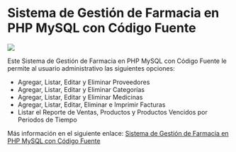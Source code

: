 # Sistema de Gestión de Farmacia en PHP MySQL con Código Fuente
<img src="https://i0.wp.com/www.configuroweb.com/wp-content/uploads/2022/05/Sistema-de-Gestion-de-Farmacia-en-PHP-MySQL-con-Codigo-Fuente.png?resize=800%2C500&ssl=1">

Este Sistema de Gestión de Farmacia en PHP MySQL con Código Fuente le permite al usuario administrativo las siguientes opciones:

- Agregar, Listar, Editar y Eliminar Proveedores
- Agregar, Listar, Editar y Eliminar Categorías
- Agregar, Listar, Editar y Eliminar Medicinas
- Agregar, Listar, Editar, Eliminar e Imprimir Facturas
- Listar el Reporte de Ventas, Productos y Productos Vencidos por Periodos de Tiempo

Más información en el siguiente enlace: <a href="https://www.configuroweb.com/sistema-de-gestion-de-farmacia/">Sistema de Gestión de Farmacia en PHP MySQL con Código Fuente</a>
